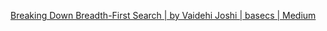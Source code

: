 
[Breaking Down Breadth-First Search | by Vaidehi Joshi | basecs | Medium](https://medium.com/basecs/breaking-down-breadth-first-search-cebe696709d9)
